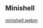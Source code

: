 
## Minishell 

[minishell.webm](https://github.com/user-attachments/assets/1d2f7bdd-3ab1-4b3c-8155-7191f02d140b)

